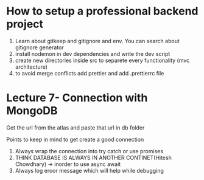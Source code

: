 # How to setup a professional backend project

1. Learn about gitkeep and gitignore and env. You can search about gitignore generator
2. install nodemon in dev dependencies and write the dev script 
3. create new directories inside src to separete every functionality (mvc architecture)
4. to avoid merge conflicts add prettier and add .prettierrc file


# Lecture 7- Connection with MongoDB

Get the url from the atlas and paste that url in db folder

Points to keep in mind to get create a good connection

1. Always wrap the connection into try catch or use promises 
2. THINK DATABASE IS ALWAYS IN ANOTHER CONTINET(Hitesh Chowdhary) -> inorder to use async await
3. Always log eroor message which will help while debugging 